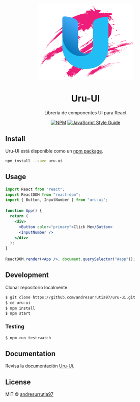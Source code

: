 <p align="center">
  <a href="">
    <img width="300" src="./src/Assets/logoUi.png">
  </a>
</p>

<h1 align="center">Uru-UI</h1>

<div align="center"> 
  
  Librería de componentes UI para React

[![NPM](https://img.shields.io/npm/v/uru-ui.svg)](https://www.npmjs.com/package/uru-ui) [![JavaScript Style Guide](https://img.shields.io/badge/code_style-standard-brightgreen.svg)](https://standardjs.com)

</div>

## Install

Uru-UI está disponible como un [npm package](https://www.npmjs.com/package/uru-ui).

```bash
npm install --save uru-ui
```

## Usage

```jsx
import React from "react";
import ReactDOM from "react-dom";
import { Button, InputNumber } from "uru-ui";

function App() {
  return (
    <div>
      <Button color="primary">Click Me</Button>
      <InputNumber />
    </div>
  );
}

ReactDOM.render(<App />, document.querySelector("#app"));
```

## Development

Clonar repositorio localmente.
```bash
$ git clone https://github.com/andresurrutia97/uru-ui.git
$ cd uru-ui
$ npm install
$ npm start
```

### Testing
```bash
$ npm run test:watch
```

## Documentation

Revisa la documentación [Uru-Ui](https://uruui-demoapp.web.app/).


## License

MIT © [andresurrutia97](https://github.com/andresurrutia97)
```
